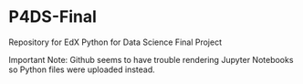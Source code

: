 # P4DS-Final
Repository for EdX Python for Data Science Final Project

Important Note: Github seems to have trouble rendering Jupyter Notebooks so Python files were uploaded instead.
